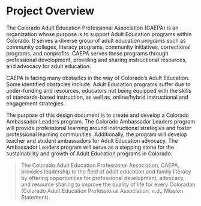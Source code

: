 # Project Overview

The Colorado Adult Education Professional Association (CAEPA) is an organization whose purpose is to support Adult Education programs within Colorado. It serves a diverse group of adult education programs such as community colleges, literacy programs, community initiatives, correctional programs, and nonprofits. CAEPA serves these programs through professional development, providing and sharing instructional resources, and advocacy for adult education.

CAEPA is facing many obstacles in the way of Colorado’s Adult Education. Some identified obstacles include: Adult Education programs suffer due to under-funding and resources, educators not being equipped with the skills of standards-based instruction, as well as, online/hybrid instructional and engagement strategies.

The purpose of this design document is to create and develop a Colorado Ambassador Leaders program. The Colorado Ambassador Leaders program will provide professional learning around instructional strategies and foster professional learning communities. Additionally, the program will develop teacher and student ambassadors for Adult Education advocacy. The Ambassador Leaders program will serve as a stepping stone for the sustainability and growth of Adult Education programs in Colorado.

> The Colorado Adult Education Professional Association, CAEPA, provides leadership to the field of adult education and family literacy by offering opportunities for professional development, advocacy, and resource sharing to improve the quality of life for every Coloradan (Colorado Adult Education Professional Association, n.d., Mission Statement).
